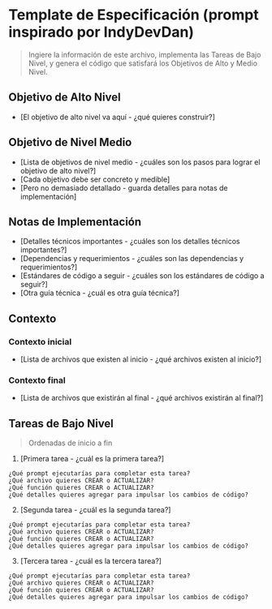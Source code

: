 # Template de Especificación (prompt inspirado por IndyDevDan)

> Ingiere la información de este archivo, implementa las Tareas de Bajo Nivel, y genera el código que satisfará los Objetivos de Alto y Medio Nivel.

## Objetivo de Alto Nivel

- [El objetivo de alto nivel va aquí - ¿qué quieres construir?]

## Objetivo de Nivel Medio

- [Lista de objetivos de nivel medio - ¿cuáles son los pasos para lograr el objetivo de alto nivel?]
- [Cada objetivo debe ser concreto y medible]
- [Pero no demasiado detallado - guarda detalles para notas de implementación]

## Notas de Implementación

- [Detalles técnicos importantes - ¿cuáles son los detalles técnicos importantes?]
- [Dependencias y requerimientos - ¿cuáles son las dependencias y requerimientos?]
- [Estándares de código a seguir - ¿cuáles son los estándares de código a seguir?]
- [Otra guía técnica - ¿cuál es otra guía técnica?]

## Contexto

### Contexto inicial

- [Lista de archivos que existen al inicio - ¿qué archivos existen al inicio?]

### Contexto final

- [Lista de archivos que existirán al final - ¿qué archivos existirán al final?]

## Tareas de Bajo Nivel

> Ordenadas de inicio a fin

1. [Primera tarea - ¿cuál es la primera tarea?]

```
¿Qué prompt ejecutarías para completar esta tarea?
¿Qué archivo quieres CREAR o ACTUALIZAR?
¿Qué función quieres CREAR o ACTUALIZAR?
¿Qué detalles quieres agregar para impulsar los cambios de código?
```

2. [Segunda tarea - ¿cuál es la segunda tarea?]

```
¿Qué prompt ejecutarías para completar esta tarea?
¿Qué archivo quieres CREAR o ACTUALIZAR?
¿Qué función quieres CREAR o ACTUALIZAR?
¿Qué detalles quieres agregar para impulsar los cambios de código?
```

3. [Tercera tarea - ¿cuál es la tercera tarea?]

```
¿Qué prompt ejecutarías para completar esta tarea?
¿Qué archivo quieres CREAR o ACTUALIZAR?
¿Qué función quieres CREAR o ACTUALIZAR?
¿Qué detalles quieres agregar para impulsar los cambios de código?
```